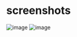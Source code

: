 # screenshots
![image](https://github.com/shrutilenka/ChatWithDocs/assets/96660357/1de20293-a3f5-47cc-99e3-f46ec563d2ef)
![image](https://github.com/shrutilenka/ChatWithDocs/assets/96660357/f5f9f1f4-698e-4d2a-bf02-fbde6af9deff)

